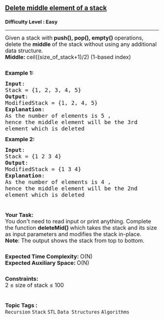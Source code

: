<h2><a href="https://practice.geeksforgeeks.org/problems/delete-middle-element-of-a-stack/1?page=1&category[]=STL&sortBy=submissions">Delete middle element of a stack</a></h2><h3>Difficulty Level : Easy</h3><hr><div class="problems_problem_content__Xm_eO"><p><span style="font-size:18px">Given a stack with<strong> push(), pop(), empty() </strong>operations, delete the&nbsp;<strong>middle </strong>of the stack&nbsp;without using any additional data structure.<br>
<strong>Middle: </strong>ceil((size_of_stack+1)/2) (1-based index)</span><br>
&nbsp;</p>

<p><strong><span style="font-size:18px">Example 1:</span></strong></p>

<pre><span style="font-size:18px"><strong>Input</strong>: 
Stack = {1, 2, 3, 4, 5}
<strong>Output</strong>:
ModifiedStack = {1, 2, 4, 5}
<strong>Explanation</strong>:
As the number of elements is&nbsp;5 , 
hence the middle element will be the 3rd
element which is deleted</span>
</pre>

<p><strong><span style="font-size:18px">Example 2:</span></strong></p>

<pre><span style="font-size:18px"><strong>Input</strong>: 
Stack = {1 2 3 4}
<strong>Output</strong>:
ModifiedStack = {1 3 4}
<strong>Explanation</strong>:
As the number of elements is&nbsp;4 , 
hence the middle element will be the 2nd
element which is deleted</span></pre>

<p>&nbsp;</p>

<p><strong><span style="font-size:18px">Your Task:</span></strong><br>
<span style="font-size:18px">You don't need to read input or print anything.&nbsp;Complete the function <strong>deleteMid() </strong>which takes the stack and its size as&nbsp;input parameters&nbsp;and&nbsp;modifies the&nbsp;stack in-place.</span><br>
<span style="font-size:18px"><strong>Note</strong>: The output shows the stack from top to bottom. </span></p>

<p><br>
<span style="font-size:18px"><strong>Expected Time Complexity:&nbsp;</strong>O(N)<br>
<strong>Expected Auxiliary Space:&nbsp;</strong>O(N)</span></p>

<p><br>
<span style="font-size:18px"><strong>Constraints:</strong><br>
2 ≤ size of stack&nbsp;≤ 100</span></p>
</div><br><p><span style=font-size:18px><strong>Topic Tags : </strong><br><code>Recursion</code>&nbsp;<code>Stack</code>&nbsp;<code>STL</code>&nbsp;<code>Data Structures</code>&nbsp;<code>Algorithms</code>&nbsp;